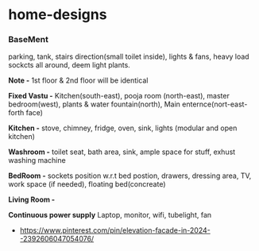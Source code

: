 # home-designs

### BaseMent
parking, tank, stairs direction(small toilet inside), lights & fans, heavy load sockcts all around, deem light plants.

**Note -** 1st floor & 2nd floor will be identical

**Fixed Vastu -** Kitchen(south-east), pooja room (north-east), master bedroom(west), plants & water fountain(north), Main enternce(nort-east- forth face) 

**Kitchen -** stove, chimney, fridge, oven, sink, lights (modular and open kitchen)

**Washroom -** toilet seat, bath area, sink, ample space for stuff, exhust washing machine

**BedRoom -** sockets position w.r.t bed postion, drawers, dressing area, TV, work space (if needed),  floating bed(concreate)

**Living Room -**

**Continuous power supply** Laptop, monitor, wifi, tubelight, fan

- https://www.pinterest.com/pin/elevation-facade-in-2024--2392606047054076/

